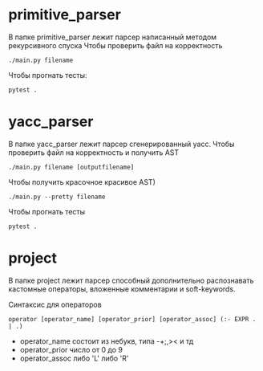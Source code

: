 # primitive_parser
В папке primitive_parser лежит парсер написанный методом рекурсивного спуска
Чтобы проверить файл на корректность

`./main.py filename`

Чтобы прогнать тесты:

`pytest .`

# yacc_parser
В папке yacc_parser лежит парсер сгенерированный yacc.
Чтобы проверить файл на корректность и получить AST 

`./main.py filename [outputfilename]`

Чтобы получить красочное красивое AST)

`./main.py --pretty filename`

Чтобы прогнать тесты 

`pytest .`

# project
В папке project лежит парсер способный дополнительно распознавать кастомные операторы, вложенные комментарии и soft-keywords.

Синтаксис для операторов

`operator [operator_name] [operator_prior] [operator_assoc] (:- EXPR . | .)`

- operator_name состоит из небукв, типа -+;,>< и тд
- operator_prior число от 0 до 9
- operator_assoc либо 'L' либо 'R'
